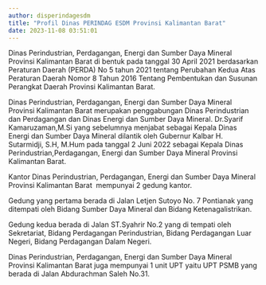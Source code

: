 ```yaml
---
author: disperindagesdm
title: "Profil Dinas PERINDAG ESDM Provinsi Kalimantan Barat"
date: 2023-11-08 03:51:01
---
```


<p>Dinas Perindustrian, Perdagangan, Energi dan Sumber Daya Mineral Provinsi Kalimantan Barat di bentuk pada tanggal 30 April 2021 berdasarkan Peraturan Daerah (PERDA) No 5 tahun 2021 tentang Perubahan Kedua Atas Peraturan Daerah Nomor 8 Tahun 2016 Tentang Pembentukan dan Susunan Perangkat Daerah Provinsi Kalimantan Barat.</p>
<p>Dinas Perindustrian, Perdagangan, Energi dan Sumber Daya Mineral Provinsi Kalimantan Barat merupakan penggabungan Dinas Perindustrian dan Perdagangan dan Dinas Energi dan Sumber Daya Mineral. Dr.Syarif Kamaruzaman,M.Si yang sebelumnya menjabat sebagai Kepala Dinas Energi dan Sumber Daya Mineral dilantik oleh Gubernur Kalbar H. Sutarmidji, S.H, M.Hum pada tanggal 2 Juni 2022 sebagai Kepala Dinas Perindustrian,Perdagangan, Energi dan Sumber Daya Mineral Provinsi Kalimantan Barat.</p>
<p>Kantor Dinas Perindustrian, Perdagangan, Energi dan Sumber Daya Mineral Provinsi Kalimantan Barat &nbsp;mempunyai 2 gedung kantor.</p>
<p>Gedung yang pertama berada di Jalan Letjen Sutoyo No. 7 Pontianak yang ditempati oleh Bidang Sumber Daya Mineral dan Bidang Ketenagalistrikan.</p>
<p>Gedung kedua berada di Jalan ST.Syahrir No.2 yang di tempati oleh Sekretariat, Bidang Perdagangan Perindustrian, Bidang Perdagangan Luar Negeri, Bidang Perdagangan Dalam Negeri.</p>
<p>Dinas Perindustrian, Perdagangan, Energi dan Sumber Daya Mineral Provinsi Kalimantan Barat juga mempunyai 1 unit UPT yaitu UPT PSMB yang berada di Jalan Abdurachman Saleh No.31.</p>
<p>&nbsp;</p>
